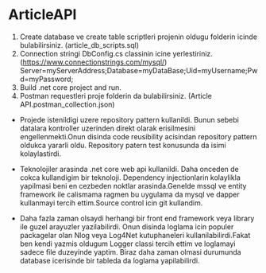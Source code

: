 # ArticleAPI


1) Create database ve create table scriptleri projenin oldugu folderin icinde bulabilirsiniz. (article_db_scripts.sql)
2) Connection stringi DbConfig.cs classinin icine yerlestiriniz. (https://www.connectionstrings.com/mysql/)
		Server=myServerAddress;Database=myDataBase;Uid=myUsername;Pwd=myPassword;
3) Build .net core project and run.
4) Postman requestleri proje folderin da bulabilirsiniz. (Article API.postman_collection.json)


* Projede istenildigi uzere repository pattern kullanildi. Bunun sebebi datalara kontroller uzerinden direkt olarak erisilmesini engellenmekti.Onun disinda code reusibility acisindan repository pattern oldukca yararli oldu. Repository patern test konusunda da isimi kolaylastirdi.
  

* Teknolojiler arasinda .net core web api kullanildi. Daha onceden de cokca kullandigim bir teknoloji. Dependency injectionlarin kolaylikla yapilmasi beni en cezbeden noktlar arasinda.Genelde mssql ve entity framework ile calismama ragmen bu uygulama da  mysql ve dapper kullanmayi tercih ettim.Source control icin git kullandim.   
  
* Daha fazla zaman olsaydi herhangi bir front end framework veya library ile guzel arayuzler yazilabilirdi.
  Onun disinda loglama icin populer packagelar olan Nlog veya Log4Net kutuphaneleri kullanilabilirdi.Fakat ben kendi yazmis oldugum Logger   classi tercih ettim ve loglamayi sadece file duzeyinde yaptim. Biraz daha zaman olmasi durumunda database icerisinde bir tableda da     loglama yapilabilirdi. 
  
 

  


